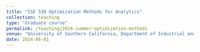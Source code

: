 ```yaml
---
title: "ISE 530 Optimization Methods for Analytics"
collection: teaching
type: "Graduate course"
permalink: /teaching/2024-summer-optimization-methods
venue: "University of Southern California, Department of Industrial and Systems Engineering"
date: 2024-06-01
---
```

